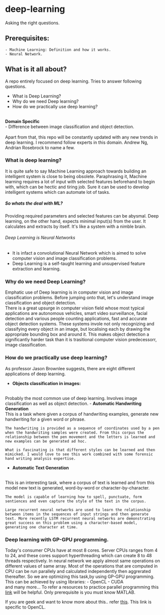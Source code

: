 # deep-learning
Asking the right questions.

## Prerequisites:
    - Machine Learning: Definition and how it works. 
    - Neural Network.


## What is it all about?
A repo entirely focused on deep learning. Tries to answer following questions.
- What is Deep Learning?
- Why do we need Deep learning?
- How do we practically use deep learning?
<br />
<strong>Domain Specific</strong>
<br />
- Difference between image classification and object detection. 
<br />
<br />
Apart from that, this repo will be constantly updated with any new trends in deep learning. I recommend follow experts in this domain. Andrew Ng, Andrian Rosebrock to name a few.
<br />

### What is deep learning?
It is quite safe to say Machine Learning approach towards building an intelligent system is close to being obsolete. Paraphrasing it, Machine learning requires a lot of input with selected features beforehand to begin with, which can be hectic and tiring job. Sure it can be used to develop intelligent systems which can automate lot of tasks.
<br />
##### So whats the deal with ML?
Providing required parameters and selected features can be abysmal. 
    Deep learning, on the other hand, expects minimal input(s) from the user. It calculates and extracts by itself. It's like a system with a nimble brain.
<br />
###### Deep Learning is Neural Networks 
- It is infact a convolutional Neural Network which is aimed to solve computer vision and image classification problems.  
- Deep Learning is a self-taught learning and unsupervised feature extraction and learning.

### Why do we need Deep Learning?
Emphatic use of Deep learning is in computer vision and image classification problems. Before jumping onto that, let's understand image classification and object detection. 
<br />
    There is a great upsurge in computer vision field whose most typical applications are autonomous vehicles, smart video surveillance, facial detection and various people counting applications, fast and accurate object detection systems. These systems invole not only recognizing and classifying every object in an image, but localising each by drawing the appropriate bounding box and around it. This makes object detection a significantly harder task than it is trasitional computer vision predecessorr, image classification.

### How do we practically use deep learning?
As professor Jason Brownlee suggests, there are eight different applications of deep learning. 
-   <strong>Objects classification in images:</strong>
<br />
    Probably the most common use of deep learning. Involves image classification as well as object detection. 
-  <strong>Automatic Handwriting Generation</strong>
<br />
    This is a task where given a corpus of handwriting examples, generate new handwriting for a given word or phrase.

    The handwriting is provided as a sequence of coordinates used by a pen when the handwriting samples were created. From this corpus the relationship between the pen movement and the letters is learned and new examples can be generated ad hoc.

    What is fascinating is that different styles can be learned and then mimicked. I would love to see this work combined with some forensic hand writing analysis expertise. 

-   <strong>Automatic Text Generation</strong>
<br />
    This is an interesting task, where a corpus of text is learned and from this model new text is generated, word-by-word or character-by-character.

    The model is capable of learning how to spell, punctuate, form sentiences and even capture the style of the text in the corpus.

    Large recurrent neural networks are used to learn the relationship between items in the sequences of input strings and then generate text. More recently LSTM recurrent neural networks are demonstrating great success on this problem using a character-based model, generating one character at time.


### Deep learning with GP-GPU programming.
Today's consumer CPUs have at most 8 cores. Server CPUs ranges from 4 to 24, and these cores support hyperthreading which can create 8 to 48 threads respectively. In neural network we apply almost same operations on different values of same array. Most of the operations that are computed in CPU can be run parallely and calculated independently then aggrerated thereafter. So we are optimizing this task,by using GP-GPU programming.  <br />
    This can be achieved by using libraries:
        - OpenCL
        - CUDA <br /> 
        and many more...
    To refer a resources to practice parallel programming this [link](https://www.gitbook.com/book/leonardoaraujosantos/opencl/details) will be helpful. Only prerequisite is you must know MATLAB. <br />

If you are geek and want to know more about this.. refer [this](http://vertex.ai/blog/bringing-deep-learning-to-opencl). This link is specific to OpenCL. 

